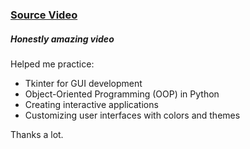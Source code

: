### [Source Video](https://www.youtube.com/watch?v=6CZB6VTy3Hg)
##### Honestly amazing video

Helped me practice:
- Tkinter for GUI development
- Object-Oriented Programming (OOP) in Python
- Creating interactive applications
- Customizing user interfaces with colors and themes

Thanks a lot.
